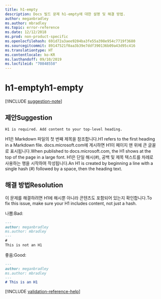 ```yaml
---
title: h1-empty
description: Docs 빌드 문제 h1-empty에 대한 설명 및 해결 방법.
author: meganbradley
ms.author: mbradley
ms.topic: error-reference
ms.date: 12/12/2018
ms.prod: non-product-specific
ms.openlocfilehash: 691d72a3aee9204ba3fe55a398e954c7719f3680
ms.sourcegitcommit: 89147521f0aa3b39e7ddf390136b09a43d95c416
ms.translationtype: HT
ms.contentlocale: ko-KR
ms.lasthandoff: 09/10/2019
ms.locfileid: "70848558"
---
```

# <a name="h1-empty"></a><span data-ttu-id="81164-103">h1-empty</span><span class="sxs-lookup"><span data-stu-id="81164-103">h1-empty</span></span>

[!INCLUDE [suggestion-note](includes/suggestion-note.md)]

## <a name="suggestion"></a><span data-ttu-id="81164-104">제안</span><span class="sxs-lookup"><span data-stu-id="81164-104">Suggestion</span></span>

`H1 is required. Add content to your top-level heading.`

<span data-ttu-id="81164-105">H1은 Markdown 파일의 첫 번째 제목을 참조합니다.</span><span class="sxs-lookup"><span data-stu-id="81164-105">H1 refers to the first heading in a Markdown file.</span></span> <span data-ttu-id="81164-106">docs.microsoft.com에 게시하면 H1이 페이지 맨 위에 큰 글꼴로 표시됩니다.</span><span class="sxs-lookup"><span data-stu-id="81164-106">When published to docs.microsoft.com, the H1 shows at the top of the page in a large font.</span></span> <span data-ttu-id="81164-107">H1은 단일 해시(#), 공백 및 제목 텍스트를 차례로 사용하는 행을 시작하여 작성됩니다.</span><span class="sxs-lookup"><span data-stu-id="81164-107">An H1 is created by beginning a line with a single hash (#) followed by a space, then the heading text.</span></span>

## <a name="resolution"></a><span data-ttu-id="81164-108">해결 방법</span><span class="sxs-lookup"><span data-stu-id="81164-108">Resolution</span></span>

<span data-ttu-id="81164-109">이 문제를 해결하려면 H1에 해시뿐 아니라 콘텐츠도 포함되어 있는지 확인합니다.</span><span class="sxs-lookup"><span data-stu-id="81164-109">To fix this issue, make sure your H1 includes content, not just a hash.</span></span>

<span data-ttu-id="81164-110">나쁨:</span><span class="sxs-lookup"><span data-stu-id="81164-110">Bad:</span></span>

```markdown
---
author: meganbradley
ms.author: mbradley
---
#
This is not an H1
```

<span data-ttu-id="81164-111">좋음:</span><span class="sxs-lookup"><span data-stu-id="81164-111">Good:</span></span>

```markdown
---
author: meganbradley
ms.author: mbradley
---
# This is an H1
```

<!--make sure to add this file to your includes folder and verify the path-->
[!INCLUDE [validation-reference-help](includes/validation-reference-help.md)]